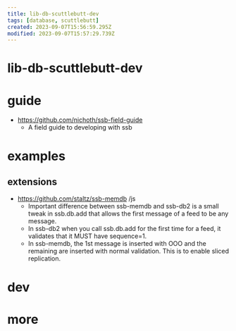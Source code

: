 ```yaml
---
title: lib-db-scuttlebutt-dev
tags: [database, scuttlebutt]
created: 2023-09-07T15:56:59.295Z
modified: 2023-09-07T15:57:29.739Z
---
```


# lib-db-scuttlebutt-dev

# guide

- https://github.com/nichoth/ssb-field-guide
  - A field guide to developing with ssb
# examples

## extensions

- https://github.com/staltz/ssb-memdb /js
  - Important difference between ssb-memdb and ssb-db2 is a small tweak in ssb.db.add that allows the first message of a feed to be any message. 
  - In ssb-db2 when you call ssb.db.add for the first time for a feed, it validates that it MUST have sequence=1. 
  - In ssb-memdb, the 1st message is inserted with OOO and the remaining are inserted with normal validation. This is to enable sliced replication.
# dev

# more
